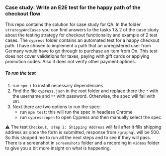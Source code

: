 ### Case study: Write an E2E test for the happy path of the checkout flow
This repo contains the solution for case study for QA.
In the folder `strategyAndCases` you can find answers to the tasks 1 & 2 of the case study
about the testing strategy for checkout functionality and example of 2 test cases.
The `cypress` folder contains an automated test for a happy checkout path.
I have chosen to implement a path that an unregistered user from Germany would have to go through to purchase an item from On.
This test does not cover validations for taxes, paying with gift cards or applying promotion codes.
Also it does not verify other payment options.

##### To run the test
1. run ``npm i`` to install necessary dependencies
2. Find the file `cypress.json` in the root folder and replace there the `*` with the username and `**` with password.
   Otherwise, the spec will fail with `401`.
3. Next there are two options to run the spec:
   - run ``npm test``: this will run the spec in headless Chrome 
    - run ``cypress:open`` to open Cypress and then manually select the spec
    
⚠️ The test `Checkout, step 2: Shipping Address` will fail after it fills shipping address
as once the form is submitted, response from ``/graphql`` will be 500.
So this stopped me to run all the next steps and to see if they will pass.
There is a screenshot in `screenshots` folder and a recording in `videos` folder to give you a bit more insight on what is happening.
